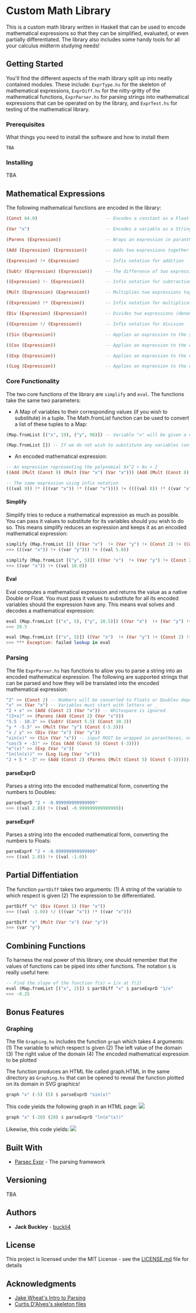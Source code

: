 # Custom Math Library

This is a custom math library written in Haskell that can be used to encode mathematical expressions so that they can be simplified, evaluated, or even partially differentiated. The library also includes some handy tools for all your calculus midterm studying needs! 

## Getting Started
You'll find the different aspects of the math library split up into neatly contained modules. These include: ```ExprType.hs``` for the skeleton of mathematical expressions, ```ExprDiff.hs``` for the nitty-gritty of the mathematical functions, ```ExprParser.hs``` for parsing strings into mathematical expressions that can be operated on by the library, and ```ExprTest.hs``` for testing of the mathematical library.

### Prerequisites

What things you need to install the software and how to install them

```
TBA
```

### Installing

TBA

## Mathematical Expressions

The following mathematical functions are encoded in the library:
```haskell
(Const 64.0)                          -- Encodes a constant as a Float or Double

(Var "x")                             -- Encodes a variable as a String

(Parens (Expression))                 -- Wraps an expression in parantheses

(Add (Expression) (Expression))       -- Adds two expressions together

(Expression) !+ (Expression)          -- Infix notation for addition

(Subtr (Expression) (Expression))     -- The difference of two expressions

((Expression) !- (Expression))        -- Infix notation for subtraction

(Mult (Expression) (Expression))      -- Multiplies two expressions together

((Expression) !* (Expression))        -- Infix notation for multiplication

(Div (Expression) (Expression))       -- Divides two expressions (denominator cannot equal zero)

((Expression !/ (Expression))         -- Infix notation for division

((Sin (Expression))                   -- Applies an expression to the sine function

((Cos (Expression))                   -- Applies an expression to the cosine function

((Exp (Expression))                   -- Applies an expression to the natural exponential function

((Log (Expression))                   -- Applies an expression to the natural logarithm function
```
### Core Functionality
The two core functions of the library are `simplify` and `eval`. The functions take the same two parameters:
  * A Map of variables to their corresponding values (if you wish to substitute) in a tuple. The Math.fromList function can be used to   convert a list of these tuples to a Map:
  ```haskell
  (Map.fromList [("x", 19), ("y", 98)]) -- Variable "x" will be given a value of 19 and "y" a value of 98
  
  (Map.fromList []) -- If we do not wish to substitute any variables (only allowed on simplify)
  ```
  * An encoded mathematical expression:
  ```haskell
  -- An expression representing the polynomial 9x^2 + 8x + 2
  ((Add (Mult (Const 9) (Mult (Var "x") (Var "x"))) (Add (Mult (Const 8) (Var "x")) (Const 2))))
  
  -- The same expression using infix notation
  (((val 9)) !* (((var "x")) !* ((var "x")))) !+ ((((val 8)) !* ((var "x"))) !+ ((val 2)))
  ```
  
  #### Simplify
  Simplify tries to reduce a mathematical expression as much as possible. You can pass it values to substitute for its variables should you wish to do so. This means simplify reduces an expression and keeps it as an encoded mathematical expression:
```haskell
simplify (Map.fromList []) ((Var "x")  !+ (Var "y") !+ (Const 2) !+ (Const 3))
>>> (((var "x")) !+ ((var "y"))) !+ ((val 5.0))

simplify (Map.fromList [("y", 5)]) ((Var "x")  !+ (Var "y") !+ (Const 2) !+ (Const 3))
>>> ((var "x")) !+ ((val 10.0))
```

 #### Eval
  Eval computes a mathematical expression and returns the value as a native Double or Float. You must pass it values to substitute for all its encoded variables should the expression have any. This means eval solves and decodes a mathematical expression:
```haskell
eval (Map.fromList [("x", 5), ("y", 10.5)]) ((Var "x")  !+ (Var "y") !+ (Const 2) !+ (Const 3))
>>> 20.5

eval (Map.fromList [("x", 5)]) ((Var "x")  !+ (Var "y") !+ (Const 2) !+ (Const 3))
>>> *** Exception: failed lookup in eval
```

### Parsing
  The file `ExprParser.hs` has functions to allow you to parse a string into an encoded mathematical expression.
  The following are supported strings that can be parsed and how they will be translated into the encoded mathematical expression:
  ```haskell
  "2" >> (Const 2) -- Numbers will be converted to Floats or Doubles depending on the parser used
  "x" >> (Var "x") -- Variables must start with letters or _
  "2 + x" >> (Add (Const 2) (Var "x")) -- Whitespace is ignored
  "(2+x)" >> (Parens (Add (Const 2) (Var "x")))
  "5.5 - 10.3" >> (Subtr (Const 5.5) (Const 10.3))
  "y * -5.5" >> (Mult (Var "y") (Const (-5.5)))
  "x / y" >> (Div (Var "x") (Var "y"))
  "sin(x)" >> (Sin (Var "x")) -- input MUST be wrapped in parantheses, no whitespace between paranthesis and function
  "cos(5 + -3)" >> (Cos (Add (Const 5) (Const (-3)))) 
  "e^(x)" >> (Exp (Var "x"))
  "ln(ln(x))" >> (Log (Log (Var "x")))
  "2 + 5 * -3" >> (Add (Const 2) (Parens (Mult (Const 5) (Const (-3))))) -- BEDMAS is observed
  ```
#### parseExprD
Parses a string into the encoded mathematical form, converting the numbers to Doubles:
```haskell
parseExprD "2 + -0.999999999999999"
>>> ((val 2.0)) !+ ((val -0.999999999999999))
```
#### parseExprF
Parses a string into the encoded mathematical form, converting the numbers to Floats:
```haskell
parseExprF "2 + -0.999999999999999"
>>> ((val 2.0)) !+ ((val -1.0))
```

## Partial Diffentiation
The function `partDiff` takes two arguments: (1) A string of the variable to which respect is given (2) The expression to be differentiated.
```haskell
partDiff "x" (Div (Const 1) (Var "x"))
>>> ((val -1.0)) !/ (((var "x")) !* ((var "x")))

partDiff "x" (Mult (Var "x") (Var "y"))
>>> (var "y")
```

## Combining Functions
To harness the real power of this library, one should remember that the values of functions can be piped into other functions. The notation `$` is really useful here:
```haskell
-- Find the slope of the function f(x) = 1/x at f(2)
eval (Map.fromList [("x", 2)]) $ partDiff "x" $ parseExprD "1/x"
>>> -0.25
```
## Bonus Features
### Graphing
The file `Graphing.hs` includes the function `graph` which takes 4 arguments:
(1) The variable to which respect is given 
(2) The left value of the domain 
(3) The right value of the domain 
(4) The encoded mathematical expression to be plotted

The function produces an HTML file called graph.HTML in the same directory as `Graphing.hs` that can be opened to reveal the function plotted on its domain in SVG graphics!

```haskell 
graph "x" (-5) (5) $ parseExprD "sin(x)"
```
This code yields the following graph in an HTML page:
<img src="./graph.svg"/>

```haskell
graph "x" (-20) (20) $ parseExprD "ln(e^(x))"
```
Likewise, this code yields:
<img src="./graph2.svg"/>

## Built With

* [Parsec Expr](https://hackage.haskell.org/package/parsec-3.1.13.0/docs/Text-Parsec-Expr.html) - The parsing framework

## Versioning

TBA

## Authors

* **Jack Buckley** - [bucklj4](https://github.com/bucklj4)

## License

This project is licensed under the MIT License - see the [LICENSE.md](LICENSE.md) file for details

## Acknowledgments

* [Jake Wheat's Intro to Parsing](https://jakewheat.github.io/intro_to_parsing/)
* [Curtis D'Alves's skeleton files](http://www.cas.mcmaster.ca/~dalvescb/#outline-container-orga8f4fcc)
